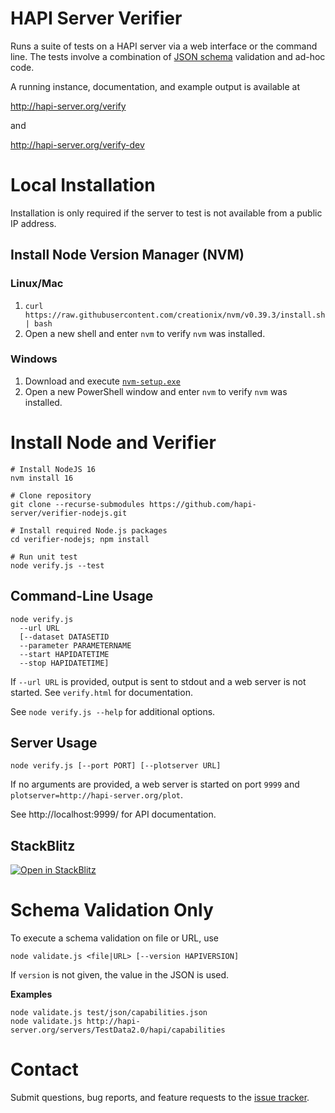 # HAPI Server Verifier

Runs a suite of tests on a HAPI server via a web interface or the command line. The tests involve a combination of [JSON schema](https://github.com/hapi-server/verifier-nodejs/tree/master/schemas) validation and ad-hoc code.

A running instance, documentation, and example output is available at

http://hapi-server.org/verify

and

http://hapi-server.org/verify-dev

# Local Installation

Installation is only required if the server to test is not available from a public IP address.

## Install Node Version Manager (NVM)

### Linux/Mac

1. ```curl https://raw.githubusercontent.com/creationix/nvm/v0.39.3/install.sh | bash```
2. Open a new shell and enter `nvm` to verify `nvm` was installed.

### Windows

1. Download and execute [`nvm-setup.exe`](https://github.com/coreybutler/nvm-windows/releases/download/1.2.2/nvm-setup.exe)
2. Open a new PowerShell window and enter `nvm` to verify `nvm` was installed.

# Install Node and Verifier

```
# Install NodeJS 16
nvm install 16 

# Clone repository
git clone --recurse-submodules https://github.com/hapi-server/verifier-nodejs.git

# Install required Node.js packages
cd verifier-nodejs; npm install

# Run unit test
node verify.js --test
```

## Command-Line Usage

```
node verify.js
  --url URL
  [--dataset DATASETID
  --parameter PARAMETERNAME
  --start HAPIDATETIME
  --stop HAPIDATETIME]
```

If `--url URL` is provided, output is sent to stdout and a web server is not started. See `verify.html` for documentation.

See `node verify.js --help` for additional options.

## Server Usage

```
node verify.js [--port PORT] [--plotserver URL]
```

If no arguments are provided, a web server is started on port `9999` and `plotserver=http://hapi-server.org/plot`.

See http://localhost:9999/ for API documentation.

## StackBlitz

[![Open in StackBlitz](https://developer.stackblitz.com/img/open_in_stackblitz.svg)](https://stackblitz.com/edit/verify-nodejs-dev?file=README.md&file=md!README.md)

# Schema Validation Only

To execute a schema validation on file or URL, use

```
node validate.js <file|URL> [--version HAPIVERSION]
```

If `version` is not given, the value in the JSON is used.

**Examples**

```
node validate.js test/json/capabilities.json
node validate.js http://hapi-server.org/servers/TestData2.0/hapi/capabilities
```

# Contact

Submit questions, bug reports, and feature requests to the [issue tracker](https://github.com/hapi-server/verifier-nodejs/issues).
